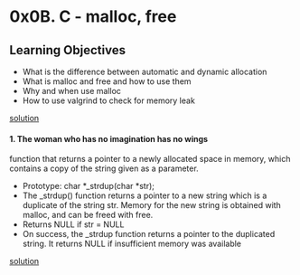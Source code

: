# 0x0B. C - malloc, free

## Learning Objectives
- What is the difference between automatic and dynamic allocation
- What is malloc and free and how to use them
- Why and when use malloc
- How to use valgrind to check for memory leak

[solution](/0x0B-malloc_free/0-create_array.c)

#### 1. The woman who has no imagination has no wings

function that returns a pointer to a newly allocated space in memory, which contains a copy of the string given as a parameter.

- Prototype: char *_strdup(char *str);
- The _strdup() function returns a pointer to a new string which is a duplicate of the string str. Memory for the new string is obtained with malloc, and can be freed with free.
- Returns NULL if str = NULL
- On success, the _strdup function returns a pointer to the duplicated string. It returns NULL if insufficient memory was available

[solution](/0x0B-malloc_free/1-strdup.c)

